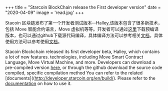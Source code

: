 +++
title = "Starcoin BlockChain release the First developer version"
date = "2020-04-09"
image = 'read.jpg'
+++


Stacoin 区块链发布了第一个开发者测试版本--Halley,该版本包含了很多新技术，包括 Move 智能合约语言，Move 虚拟机等等。开发者可以通过[这里](https://github.com/starcoinorg/starcoin/releases/tag/v0.1.0-alpha)下载预编译版本，也可以通过github下载源代码编译，具体编译方法可以参考相关[文档](http://developer.starcoin.org/en/build/)。具体使用方法可以参考使用[文档](http://developer.starcoin.org/en/first_transaction/)。

Stacoin Blockchain released its first developer beta, Halley, which contains a lot of new features. technologies, including Move Smart Contract Language, Move Virtual Machine, and more. Developers can download a pre-compiled version [here](https://github.com/starcoinorg/starcoin/releases/tag/v0.1.0-alpha), or through the github download the source code compiled, specific compilation method You can refer to the related [documents]((http://developer.starcoin.org/en/build/). Please refer to the [documentation](http://developer.starcoin.org/en/first_transaction/) on how to use it.
